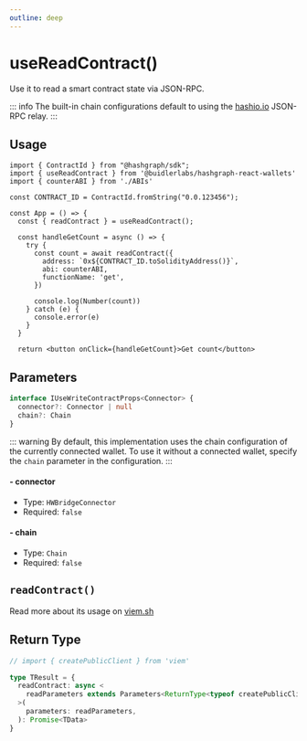 ```yaml
---
outline: deep
---
```


# useReadContract()

Use it to read a smart contract state via JSON-RPC.

::: info
The built-in chain configurations default to using the [hashio.io](https://hashio.io) JSON-RPC relay.
:::

## Usage

```tsx
import { ContractId } from "@hashgraph/sdk";
import { useReadContract } from '@buidlerlabs/hashgraph-react-wallets'
import { counterABI } from './ABIs'

const CONTRACT_ID = ContractId.fromString("0.0.123456");

const App = () => {
  const { readContract } = useReadContract();

  const handleGetCount = async () => {
    try {
      const count = await readContract({
        address: `0x${CONTRACT_ID.toSolidityAddress()}`,
        abi: counterABI,
        functionName: 'get',
      })

      console.log(Number(count))
    } catch (e) {
      console.error(e)
    }
  }

  return <button onClick={handleGetCount}>Get count</button>
```

## Parameters

```ts
interface IUseWriteContractProps<Connector> {
  connector?: Connector | null
  chain?: Chain
}
```

::: warning
By default, this implementation uses the chain configuration of the currently connected wallet. To use it without a connected wallet, specify the `chain` parameter in the configuration.
:::

#### - connector

- Type: `HWBridgeConnector`
- Required: `false`

#### - chain

- Type: `Chain`
- Required: `false`

## `readContract()`

Read more about its usage on [viem.sh](https://viem.sh/docs/contract/readContract#parameters)

## Return Type

```ts
// import { createPublicClient } from 'viem'

type TResult = {
  readContract: async <
    readParameters extends Parameters<ReturnType<typeof createPublicClient>['readContract']>[0],
  >(
    parameters: readParameters,
  ): Promise<TData>
}
```
